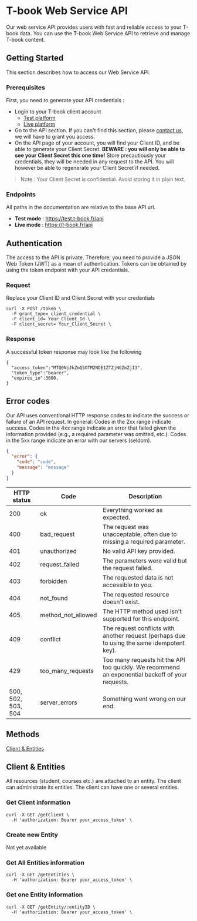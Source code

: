 # T-book Web Service API

Our web service API provides users with fast and reliable access to your T-book data. You can use the T-book Web Service API to retrieve and manage T-book content.

## Getting Started

This section describes how to access our Web Service API.

### Prerequisites

First, you need to generate your API credentials : 

* Login to your T-book client account
  - [Test platform](https://test.t-book.fr)
  - [Live platform](https://t-book.fr)
* Go to the API section. If you can't find this section, please [contact us](mailto:alban.miconnet@digitaluniversity.education), we will have to grant you access. 
* On the API page of your account, you will find your Client ID, and be able to generate your Client Secret. **BEWARE : you will only be able to see your Client Secret this one time!** Store precautiously your credentials, they will be needed in any request to the API. You will however be able to regenerate your Client Secret if needed.

> Note : Your Client Secret is confidential. Avoid storing it in plain text. 

### Endpoints

All paths in the documentation are relative to the base API url. 
* **Test mode** : https://test.t-book.fr/api
* **Live mode** : https://t-book.fr/api

## Authentication

The access to the API is private. Therefore, you need to provide a JSON Web Token (JWT) as a mean of authentication. Tokens can be obtained by using the token endpoint with your API credentials.

### Request ###

Replace your Client ID and Client Secret with your credentials
```
curl -X POST /token \
  -F grant_type= client_credential \
  -F client_id= Your_Client_Id \
  -F client_secret= Your_Client_Secret \
```
### Response ###

A successful token response may look like the following
```
{
  "access_token":"MTQ0NjJkZmQ5OTM2NDE1ZTZjNGZmZjI3",
  "token_type":"bearer",
  "expires_in":3600,
}
```
## Error codes

Our API uses conventional HTTP response codes to indicate the success or failure of an API request. In general: Codes in the 2xx range indicate success. Codes in the 4xx range indicate an error that failed given the information provided (e.g., a required parameter was omitted, etc.). Codes in the 5xx range indicate an error with our servers (seldom).

```json
{
  "error": {
    "code": "code",
    "message": "message"
  }
}
```

| HTTP status | Code | Description |
| - | - | - |
| 200 | ok | Everything worked as expected. |
| 400 | bad_request |	The request was unacceptable, often due to missing a required parameter. |
| 401 | unauthorized | No valid API key provided. |
| 402 | request_failed | The parameters were valid but the request failed. |
| 403 | forbidden | The requested data is not accessible to you. |
| 404 | not_found | The requested resource doesn't exist. |
| 405 | method_not_allowed | The HTTP method used isn't supported for this endpoint. |
| 409 | conflict	| The request conflicts with another request (perhaps due to using the same idempotent key). |
| 429 | too_many_requests |	Too many requests hit the API too quickly. We recommend an exponential backoff of your requests. |
| 500, 502, 503, 504 | server_errors	| Something went wrong on our end. |

## Methods
[Client & Entities](#client--entities)

## Client & Entities

All resources (student, courses etc.) are attached to an entity. The client can administrate its entities. The client can have one or several entities. 

### Get Client information ###
```
curl -X GET /getClient \
  -H 'authorization: Bearer your_access_token' \
```

### Create new Entity ###
Not yet available

### Get All Entities information ###
```
curl -X GET /getEntities \
  -H 'authorization: Bearer your_access_token' \
```

### Get one Entity information ###
```
curl -X GET /getEntity/:entityID \
  -H 'authorization: Bearer your_access_token' \
```



